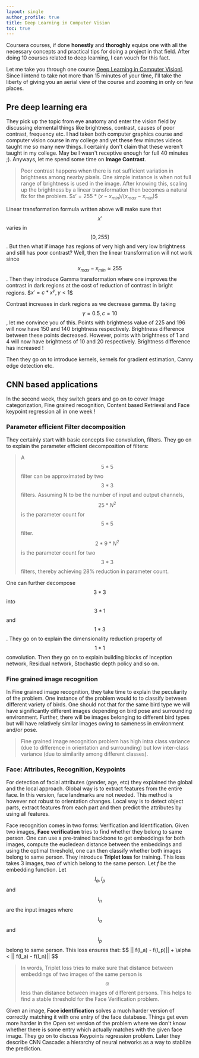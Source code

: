 ```yaml
---
layout: single
author_profile: true
title: Deep Learning in Computer Vision
toc: true
---
```


Coursera courses, if done **honestly** and **thoroghly** equips one with all the necessary concepts and practical tips for doing a project in that field. After doing 10 courses related to deep learning, I can vouch for this fact.

Let me take you through one course [Deep Learning in Computer Vision!](https://www.coursera.org/learn/deep-learning-in-computer-vision). Since I intend to take not more than 15 minutes of your time, I'll take the liberty of giving you an aerial view of the course and zooming in only on few places.

## Pre deep learning era
They pick up the topic from eye anatomy and enter the vision field by discussing elemental things like brightness, contrast, causes of poor contrast, frequency etc. I had taken both computer graphics course and computer vision course in my college and yet these few minutes videos taught me so many new things. I certainly don't claim that these weren't taught in my college. May be I wasn't receptive enough for full 40 minutes ;). Anyways, let me spend some time on **Image Contrast**.
> Poor contrast happens when there is not sufficient variation in brightness among nearby pixels. One simple instance is when not full range of brightness is used in the image. After knowing this, scaling up the brightness by a linear transformation then becomes a natural fix for the problem.
\$$x' = 255* (x - x_{min})/(x_{max} - x_{min})$$

Linear transformation formula written above will make sure that $$x'$$ varies in $$[0,255]$$. But then what if image has regions of very high and very low brightness and still has poor contrast? Well, then the linear transformation will not work since $$x_{max} - x_{min} \approx255$$. Then they introduce Gamma transformation where one improves the contrast in dark regions at the cost of reduction of contrast in bright regions. \$$x' = c*x^\gamma, \gamma < 1$$

Contrast increases in dark regions as we decrease gamma. By taking $$\gamma=0.5, c=10$$ , let me convince you of this. Points with brightness value of 225 and 196 will now have 150 and 140 brightness respectively. Brightness difference between these points decreased. However, points with brightness of 1 and 4 will now have brightness of 10 and 20 respectively. Brightness difference has increased !

Then they go on to introduce kernels, kernels for gradient estimation, Canny edge detection etc.

## CNN based applications
In the second week, they switch gears and go on to cover Image categorization, Fine grained recognition, Content based Retrieval and Face keypoint regression all in one week !
### Parameter efficient Filter decomposition
They certainly start with basic concepts like convolution, filters. They go on to explain the parameter efficient decomposition of filters:
> A $$5*5$$ filter can be approximated by two $$3*3$$ filters. Assuming N to be the number of input and output channels, $$25*N^2$$ is the parameter count for $$5*5$$ filter. $$2*9*N^2$$ is the parameter count for two $$3*3$$ filters, thereby achieving 28% reduction in parameter count.

One can further decompose $$3*3$$ into $$3*1$$ and $$1*3$$. They go on to explain the dimensionality reduction property of $$1*1$$ convolution. Then they go on to explain building blocks of Inception network, Residual network, Stochastic depth policy and so on.

### Fine grained image recognition
In Fine grained image recognition, they take time to explain the peculiarity of the problem. One instance of the problem would to to classify between different variety of birds. One should not that for the same bird type we will have significantly different images depending on bird pose and surrounding environment. Further, there will be images belonging to different bird types but will have relatively similar images owing to sameness in environment and/or pose.
> Fine grained image recognition problem has high intra class variance (due to difference in orientation and surrounding) but low inter-class variance (due to similarity among different classes).

### Face: Attributes, Recognition, Keypoints
For detection of facial attributes (gender, age, etc) they explained the global and the local approach. Global way is to extract features from the entire face. In this version, face landmarks are not needed. This method is however not robust to orientation changes. Local way is to detect object parts, extract features from each part and then predict the attributes by using all features.

Face recognition comes in two forms: Verification and Identification. Given two images, **Face verification** tries to find whether they belong to same person. One can use a pre-trained backbone to get embeddings for both images, compute the eucledean distance between the embeddings and using the optimal threshold, one can then classify whether both images belong to same person. They introduce **Triplet loss** for training. This loss takes 3 images, two of which belong to the same person. Let *f* be the embedding function. Let $$I_a,I_p$$ and $$I_n$$ are the input images where $$I_a$$ and $$I_p$$ belong to same person. This loss ensures that:
\$$ || f(I_a) - f(I_p)|| + \alpha < || f(I_a) - f(I_n)|| $$

> In words, Triplet loss tries to make sure that distance between embeddings of two images of the same person is $$ \alpha$$ less than distance between images of different persons. This helps to find a stable threshold for the Face Verification problem.

Given an image, **Face identification** solves a much harder version of correctly matching it with one entry of the face database. Things get even more harder in the Open set version of the problem where we don't know whether there is some entry which actually matches with the given face image.
They go on to discuss Keypoints regression problem. Later they describe CNN Cascade: a hierarchy of neural networks as a way to stablize the prediction.


